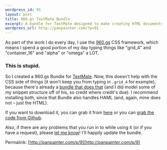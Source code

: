 ```yaml
--- 
wordpress_id: 91
layout: post
title: 960.gs TextMate Bundle
excerpt: A bundle for TextMate designed to make creating HTML documents that work with the 960.gs CSS framework much easier.
wordpress_url: http://panpainter.com/?p=91
---
```

As part of the work I do every day, I use the [960.gs](http://960.gs) CSS framework, which means I spend a good portion of my day typing things like "grid_4" and "container_16" and "alpha" or "omega" a LOT.

### This is stupid. ###

So I created a 960.gs Bundle for [TextMate](http://macromates.com). Now, this doesn't help with the CSS side of things (it won't keep you from typing in `.grid_4` for example), because there's already a [bundle that does that](http://github.com/adamstac/960-grid-system-textmate-bundle) (and I did model some of my snippet structure off of his, so credit where credit's due). I recommend installing both, since that Bundle also handles HAML (and, again, mine does not &ndash; just the HTML).

If you want to download it, you can grab it from [here](http://panpainter.com/downloads/960_gs.tmbundle.zip) or you can [grab the code from Github](http://github.com/panpainter/960_gs.tmbundle).

Also, if there are any problems that you run in to while using it (or if you have a request), please [let me know](http://github.com/panpainter/960_gs.tmbundle/issues)! I'll happily update the bundle.

Permalink: [http://panpainter.com/p/9](http://panpainter.com/p/9)
